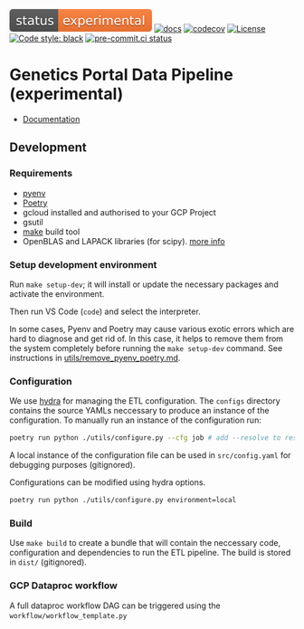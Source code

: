 [![status: experimental](https://github.com/GIScience/badges/raw/master/status/experimental.svg)](https://github.com/GIScience/badges#experimental)
[![docs](https://github.com/opentargets/genetics_etl_python/actions/workflows/docs.yaml/badge.svg)](https://opentargets.github.io/genetics_etl_python/)
[![codecov](https://codecov.io/gh/opentargets/genetics_etl_python/branch/main/graph/badge.svg?token=5ixzgu8KFP)](https://codecov.io/gh/opentargets/genetics_etl_python)
[![License](https://img.shields.io/badge/License-Apache_2.0-blue.svg)](https://opensource.org/licenses/Apache-2.0)
[![Code style: black](https://img.shields.io/badge/code%20style-black-000000.svg)](https://github.com/psf/black)
[![pre-commit.ci status](https://results.pre-commit.ci/badge/github/opentargets/genetics_etl_python/main.svg)](https://results.pre-commit.ci/badge/github/opentargets/genetics_etl_python)

# Genetics Portal Data Pipeline (experimental)

- [Documentation](https://opentargets.github.io/genetics_etl_python/)

## Development

### Requirements

- [pyenv](https://github.com/pyenv/pyenv)
- [Poetry](https://python-poetry.org/docs/)
- gcloud installed and authorised to your GCP Project
- gsutil
- [make](https://www.gnu.org/software/make/) build tool
- OpenBLAS and LAPACK libraries (for scipy). [more info](https://stackoverflow.com/questions/69954587/no-blas-lapack-libraries-found-when-installing-scipy)

### Setup development environment

Run `make setup-dev`; it will install or update the necessary packages and activate the environment.

Then run VS Code (`code`) and select the interpreter.

In some cases, Pyenv and Poetry may cause various exotic errors which are hard to diagnose and get rid of. In this case, it helps to remove them from the system completely before running the `make setup-dev` command. See instructions in [utils/remove_pyenv_poetry.md](utils/remove_pyenv_poetry.md).

### Configuration

We use [hydra](https://hydra.cc) for managing the ETL configuration. The `configs` directory contains the source YAMLs neccessary to produce an instance of the configuration. To manually run an instance of the configuration run:

```bash
poetry run python ./utils/configure.py --cfg job # add --resolve to resolve interpolations
```

A local instance of the configuration file can be used in `src/config.yaml` for debugging purposes (gitignored).

Configurations can be modified using hydra options.

```bash
poetry run python ./utils/configure.py environment=local
```

### Build

Use `make build` to create a bundle that will contain the neccessary code, configuration and dependencies to run the ETL pipeline. The build is stored in `dist/` (gitignored).

### GCP Dataproc workflow

A full dataproc workflow DAG can be triggered using the `workflow/workflow_template.py`
